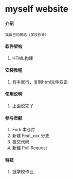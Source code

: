 # myself website

#### 介绍
    我自己的网站（学校作业）
#### 软件架构
1. HTML构建
#### 安装教程
1. 有手就行，复制html文件双击
#### 使用说明
1. 上面说完了
#### 参与贡献
1.  Fork 本仓库
2.  新建 Feat_xxx 分支
3.  提交代码
4.  新建 Pull Request


#### 特技
1. 就学校作业